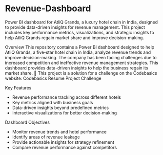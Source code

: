 # Revenue-Dashboard
Power BI dashboard for AtliQ Grands, a luxury hotel chain in India, designed to provide data-driven insights for revenue management. This project includes key performance metrics, visualizations, and strategic insights to help AtliQ Grands regain market share and improve decision-making.

Overview
This repository contains a Power BI dashboard designed to help AtliQ Grands, a five-star hotel chain in India, analyze revenue trends and improve decision-making. The company has been facing challenges due to increased competition and ineffective revenue management strategies. This dashboard provides data-driven insights to help the business regain its market share.
🔹 This project is a solution for a challenge on the Codebasics website:
Codebasics Resume Project Challenge

Key Features
- Revenue performance tracking across different hotels
- Key metrics aligned with business goals
- Data-driven insights beyond predefined metrics
- Interactive visualizations for better decision-making

Dashboard Objectives
- Monitor revenue trends and hotel performance
- Identify areas of revenue leakage
- Provide actionable insights for strategy refinement
- Compare revenue performance against competitors
